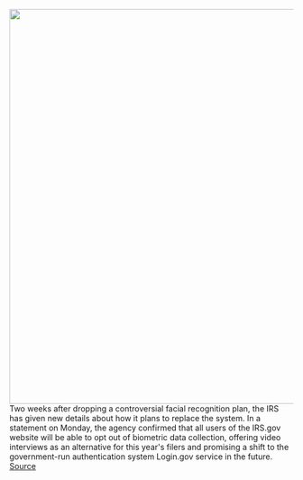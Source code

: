 <img src='https://cdn.vox-cdn.com/thumbor/ATfvkN9RAZkDiNLgK0lL8azW9QU=/0x0:2040x1360/1200x800/filters:focal(857x517:1183x843)/cdn.vox-cdn.com/uploads/chorus_image/image/70537751/acastro_210512_1777_deepfake_0001.0.jpg' width='700px' /><br/>
Two weeks after dropping a controversial facial recognition plan, the IRS has given new details about how it plans to replace the system. In a statement on Monday, the agency confirmed that all users of the IRS.gov website will be able to opt out of biometric data collection, offering video interviews as an alternative for this year's filers and promising a shift to the government-run authentication system Login.gov service in the future.
<a href='https://www.theverge.com/2022/2/22/22946108/irs-login-gov-id-me-tax-season-facial-recognition'> Source <a/>